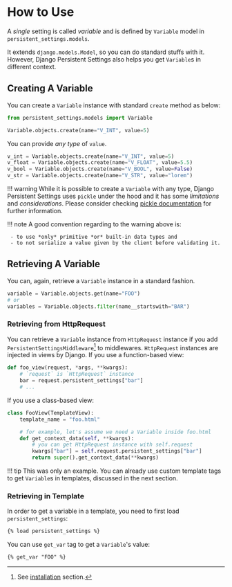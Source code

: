 # How to Use

A *single* setting is called *variable* and is defined by `Variable` model in
`persistent_settings.models`.

It extends `django.models.Model`, so you can do standard stuffs with it.
However, Django Persistent Settings also helps you get `Variable`s in different
context.

## Creating A Variable

You can create a `Variable` instance with standard `create` method as below:

```python
from persistent_settings.models import Variable

Variable.objects.create(name="V_INT", value=5)
```

You can provide *any type* of `value`.

```python
v_int = Variable.objects.create(name="V_INT", value=5)
v_float = Variable.objects.create(name="V_FLOAT", value=5.5)
v_bool = Variable.objects.create(name="V_BOOL", value=False)
v_str = Variable.objects.create(name="V_STR", value="lorem")
```

!!! warning
    While it is possible to create a `Variable` with any type, Django
    Persistent Settings uses `pickle` under the hood and it has some
    *limitations* and *considerations*. Please consider checking
    [pickle documentation][pickle_docs] for further information.

!!! note
    A good convention regarding to the warning above is:

     - to use *only* primitive *or* built-in data types and
     - to not serialize a value given by the client before validating it.

[pickle_docs]: https://docs.python.org/3/library/pickle.html

## Retrieving A Variable

You can, again, retrieve a `Variable` instance in a standard fashion.

```python
variable = Variable.objects.get(name="FOO")
# or
variables = Variable.objects.filter(name__startswith="BAR")
```

### Retrieving from HttpRequest

You can retrieve a `Variable` instance from `HttpRequest` instance if you add
`PersistentSettingsMiddleware`[^1] to middlewares. `HttpRequest` instances are
injected in views by Django. If you use a function-based view:

```python
def foo_view(request, *args, **kwargs):
    # `request` is `HttpRequest` instance
    bar = request.persistent_settings["bar"]
    # ...
```

If you use a class-based view:

```python
class FooView(TemplateView):
    template_name = "foo.html"

    # for example, let's assume we need a Variable inside foo.html
    def get_context_data(self, **kwargs):
        # you can get HttpRequest instance with self.request
        kwargs["bar"] = self.request.persistent_settings["bar"]
        return super().get_context_data(**kwargs)
```

!!! tip
    This was only an example. You can already use custom template tags to get
    `Variable`s in templates, discussed in the next section.

### Retrieving in Template

In order to get a variable in a template, you need to first load
`persistent_settings`:

```html
{% load persistent_settings %}
```

You can use `get_var` tag to get a `Variable`'s value:

```html
{% get_var "FOO" %}
```

[^1]: See [installation](/#installation) section.
